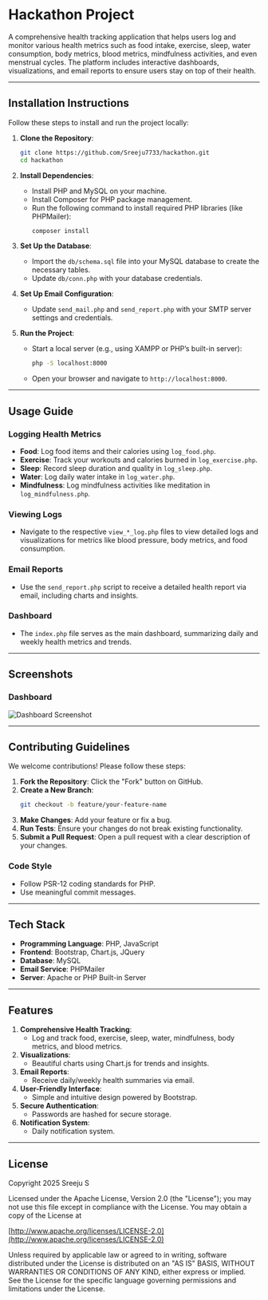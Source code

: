 # Hackathon Project

A comprehensive health tracking application that helps users log and monitor various health metrics such as food intake, exercise, sleep, water consumption, body metrics, blood metrics, mindfulness activities, and even menstrual cycles. The platform includes interactive dashboards, visualizations, and email reports to ensure users stay on top of their health.

---

## Installation Instructions

Follow these steps to install and run the project locally:

1. **Clone the Repository**:
   ```bash
   git clone https://github.com/Sreeju7733/hackathon.git
   cd hackathon
   ```

2. **Install Dependencies**:
   - Install PHP and MySQL on your machine.
   - Install Composer for PHP package management.
   - Run the following command to install required PHP libraries (like PHPMailer):
     ```bash
     composer install
     ```

3. **Set Up the Database**:
   - Import the `db/schema.sql` file into your MySQL database to create the necessary tables.
   - Update `db/conn.php` with your database credentials.

4. **Set Up Email Configuration**:
   - Update `send_mail.php` and `send_report.php` with your SMTP server settings and credentials.

5. **Run the Project**:
   - Start a local server (e.g., using XAMPP or PHP’s built-in server):
     ```bash
     php -S localhost:8000
     ```
   - Open your browser and navigate to `http://localhost:8000`.

---

## Usage Guide

### Logging Health Metrics
- **Food**: Log food items and their calories using `log_food.php`.
- **Exercise**: Track your workouts and calories burned in `log_exercise.php`.
- **Sleep**: Record sleep duration and quality in `log_sleep.php`.
- **Water**: Log daily water intake in `log_water.php`.
- **Mindfulness**: Log mindfulness activities like meditation in `log_mindfulness.php`.

### Viewing Logs
- Navigate to the respective `view_*_log.php` files to view detailed logs and visualizations for metrics like blood pressure, body metrics, and food consumption.

### Email Reports
- Use the `send_report.php` script to receive a detailed health report via email, including charts and insights.

### Dashboard
- The `index.php` file serves as the main dashboard, summarizing daily and weekly health metrics and trends.

---

## Screenshots

### Dashboard
![Dashboard Screenshot](https://github.com/user-attachments/assets/90f0590d-1e81-4ca7-a4ff-b7fa605d9f1e)

---

## Contributing Guidelines

We welcome contributions! Please follow these steps:

1. **Fork the Repository**: Click the "Fork" button on GitHub.
2. **Create a New Branch**:
   ```bash
   git checkout -b feature/your-feature-name
   ```
3. **Make Changes**: Add your feature or fix a bug.
4. **Run Tests**: Ensure your changes do not break existing functionality.
5. **Submit a Pull Request**: Open a pull request with a clear description of your changes.

### Code Style
- Follow PSR-12 coding standards for PHP.
- Use meaningful commit messages.

---

## Tech Stack

- **Programming Language**: PHP, JavaScript
- **Frontend**: Bootstrap, Chart.js, JQuery
- **Database**: MySQL
- **Email Service**: PHPMailer
- **Server**: Apache or PHP Built-in Server

---

## Features

1. **Comprehensive Health Tracking**:
   - Log and track food, exercise, sleep, water, mindfulness, body metrics, and blood metrics.
2. **Visualizations**:
   - Beautiful charts using Chart.js for trends and insights.
3. **Email Reports**:
   - Receive daily/weekly health summaries via email.
4. **User-Friendly Interface**:
   - Simple and intuitive design powered by Bootstrap.
5. **Secure Authentication**:
   - Passwords are hashed for secure storage.
6. **Notification System**:
   - Daily notification system.

---

## License
Copyright 2025 Sreeju S

Licensed under the Apache License, Version 2.0 (the "License");
you may not use this file except in compliance with the License.
You may obtain a copy of the License at

[http://www.apache.org/licenses/LICENSE-2.0](http://www.apache.org/licenses/LICENSE-2.0)

Unless required by applicable law or agreed to in writing, software
distributed under the License is distributed on an "AS IS" BASIS,
WITHOUT WARRANTIES OR CONDITIONS OF ANY KIND, either express or implied.
See the License for the specific language governing permissions and
limitations under the License.
